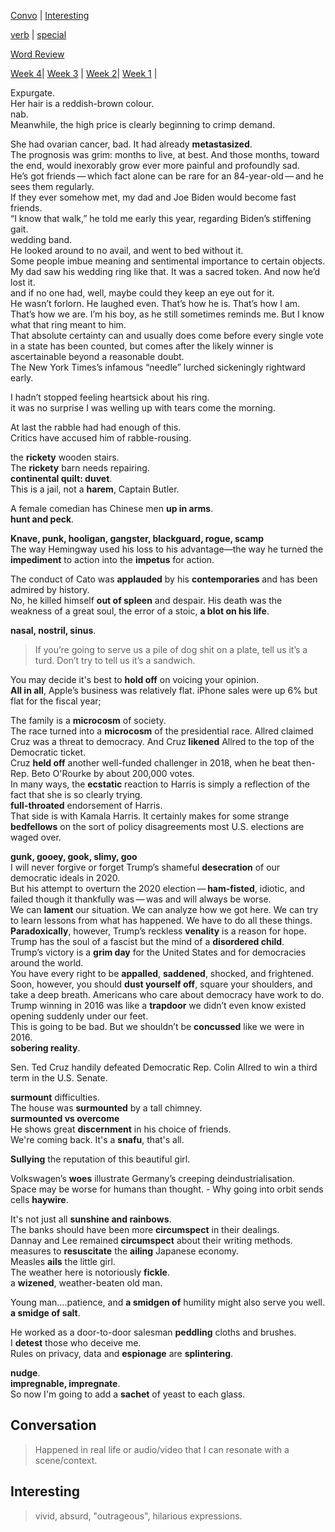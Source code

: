 
[Convo](#conversation) | [Interesting](#interesting)  

[verb](../../special/2024/verb-24.md) | [special](../../special/2024/special-words-24.md)  

[Word Review](../../words-review.md)  

[Week 4](#week-4)| [Week 3](#week-3) | [Week 2](#week-2)| [Week 1](#week-1) |  

Expurgate.  
Her hair is a reddish-brown colour.  
nab.  
Meanwhile, the high price is clearly beginning to crimp demand.  


She had ovarian cancer, bad. It had already **metastasized**.  
The prognosis was grim: months to live, at best. And those months, toward the end, would inexorably grow ever more painful and profoundly sad.  
He’s got friends — which fact alone can be rare for an 84-year-old — and he sees them regularly.  
If they ever somehow met, my dad and Joe Biden would become fast friends.  
“I know that walk,” he told me early this year, regarding Biden’s stiffening gait.  
wedding band.  
He looked around to no avail, and went to bed without it.  
Some people imbue meaning and sentimental importance to certain objects. My dad saw his wedding ring like that. It was a sacred token. And now he’d lost it.  
and if no one had, well, maybe could they keep an eye out for it.  
He wasn’t forlorn. He laughed even. That’s how he is. That’s how I am. That’s how we are. I’m his boy, as he still sometimes reminds me. But I know what that ring meant to him.  
That absolute certainty can and usually does come before every single vote in a state has been counted, but comes after the likely winner is ascertainable beyond a reasonable doubt.  
The New York Times’s infamous “needle” lurched sickeningly rightward early.  

I hadn’t stopped feeling heartsick about his ring.  
it was no surprise I was welling up with tears come the morning.  

At last the rabble had had enough of this.  
Critics have accused him of rabble-rousing.  


the **rickety** wooden stairs.  
The **rickety** barn needs repairing.  
**continental quilt: duvet**.  
This is a jail, not a **harem**, Captain Butler.  


A female comedian has Chinese men **up in arms**.  
**hunt and peck**.  

**Knave, punk, hooligan, gangster, blackguard, rogue, scamp**  
The way Hemingway used his loss to his advantage—the way he turned the **impediment** to action into the **impetus** for action.  

The conduct of Cato was **applauded** by his **contemporaries** and has been admired by history.  
No, he killed himself **out of spleen** and despair. His death was the weakness of a great soul, the error of a stoic, **a blot on his life**.  

**nasal, nostril, sinus**.  


> If you’re going to serve us a pile of dog shit on a plate, tell us it’s a turd. Don’t try to tell us it’s a sandwich.  


You may decide it's best to **hold off** on voicing your opinion.  
**All in all**, Apple’s business was relatively flat. iPhone sales were up 6% but flat for the fiscal year;  

The family is a **microcosm** of society.  
The race turned into a **microcosm** of the presidential race. Allred claimed Cruz was a threat to democracy. And Cruz **likened** Allred to the top of the Democratic ticket.  
Cruz **held off** another well-funded challenger in 2018, when he beat then-Rep. Beto O'Rourke by about 200,000 votes.  
In many ways, the **ecstatic** reaction to Harris is simply a reflection of the fact that she is so clearly trying.  
**full-throated** endorsement of Harris.  
That side is with Kamala Harris. It certainly makes for some strange **bedfellows** on the sort of policy disagreements most U.S. elections are waged over.  


**gunk, gooey, gook, slimy, goo**  
I will never forgive or forget Trump’s shameful **desecration** of our democratic ideals in 2020.  
But his attempt to overturn the 2020 election — **ham-fisted**, idiotic, and failed though it thankfully was — was and will always be worse.  
We can **lament** our situation. We can analyze how we got here. We can try to learn lessons from what has happened. We have to do all these things.  
**Paradoxically**, however, Trump’s reckless **venality** is a reason for hope. Trump has the soul of a fascist but the mind of a **disordered child**.  
Trump’s victory is a **grim day** for the United States and for democracies around the world.  
You have every right to be **appalled**, **saddened**, shocked, and frightened.  
Soon, however, you should **dust yourself off**, square your shoulders, and take a deep breath. Americans who care about democracy have work to do.  
Trump winning in 2016 was like a **trapdoor** we didn’t even know existed opening suddenly under our feet.  
This is going to be bad. But we shouldn’t be **concussed** like we were in 2016.  
**sobering reality**.  

Sen. Ted Cruz handily defeated Democratic Rep. Colin Allred to win a third term in the U.S. Senate.  

**surmount** difficulties.  
The house was **surmounted** by a tall chimney.  
**surmounted vs overcome**  
He shows great **discernment** in his choice of friends.  
We're coming back. It's a **snafu**, that's all.  

**Sullying** the reputation of this beautiful girl.  

Volkswagen’s **woes** illustrate Germany’s creeping deindustrialisation.  
Space may be worse for humans than thought. - Why going into orbit sends cells **haywire**.  


It's not just all **sunshine and rainbows**.  
The banks should have been more **circumspect** in their dealings.  
Dannay and Lee remained **circumspect** about their writing methods.  
measures to **resuscitate** the **ailing** Japanese economy.  
Measles **ails** the little girl.  
The weather here is notoriously **fickle**.  
a **wizened**, weather-beaten old man.  


Young man....patience, and **a smidgen of** humility might also serve you well.  
**a smidge of salt**.  

He worked as a door-to-door salesman **peddling** cloths and brushes.  
I **detest** those who deceive me.  
Rules on privacy, data and **espionage** are **splintering**.  

**nudge**.  
**impregnable, impregnate**.  
So now I'm going to add a **sachet** of yeast to each glass.  


## Conversation  
> Happened in real life or audio/video that I can resonate with a scene/context.  


## Interesting  
> vivid, absurd, "outrageous", hilarious expressions.  




